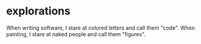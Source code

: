 # explorations
When writing software, I stare at colored letters and call them "code". When painting, I stare at naked people and call them "figures".

